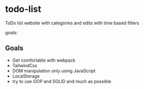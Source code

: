 # todo-list
ToDo list website with categories and edits with time based filters

goals:

## Goals 

- Get comfortable with webpack
- TailwindCss
- DOM manipulation only using JavaScript
- LocalStorage
- try to use OOP and SOLID and much as possible 

